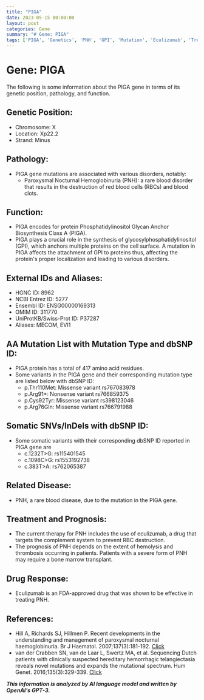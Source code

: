 ```yaml
---
title: "PIGA"
date: 2023-05-15 00:00:00
layout: post
categories: Gene
summary: "# Gene: PIGA"
tags: ['PIGA', 'Genetics', 'PNH', 'GPI', 'Mutation', 'Eculizumab', 'Treatment', 'Prognosis']
---
```


# Gene: PIGA
The following is some information about the PIGA gene in terms of its genetic position, pathology, and function.


## Genetic Position:
- Chromosome: X
- Location: Xp22.2
- Strand: Minus


## Pathology:
- PIGA gene mutations are associated with various disorders, notably:
     - Paroxysmal Nocturnal Hemoglobinuria (PNH): a rare blood disorder that results in the destruction of red blood cells (RBCs) and blood clots.
     
## Function: 
- PIGA encodes for protein Phosphatidylinositol Glycan Anchor Biosynthesis Class A (PIGA).
- PIGA plays a crucial role in the synthesis of glycosylphosphatidylinositol (GPI), which anchors multiple proteins on the cell surface. A mutation in PIGA affects the attachment of GPI to proteins thus, affecting the protein's proper localization and leading to various disorders.

## External IDs and Aliases:
- HGNC ID: 8962
- NCBI Entrez ID: 5277
- Ensembl ID: ENSG00000169313
- OMIM ID: 311770
- UniProtKB/Swiss-Prot ID: P37287
- Aliases: MECOM, EVI1 


## AA Mutation List with Mutation Type and dbSNP ID:
- PIGA protein has a total of 417 amino acid residues.
- Some variants in the PIGA gene and their corresponding mutation type are listed below with dbSNP ID:
   - p.Thr110Met: Missense variant rs767083978
   - p.Arg91*: Nonsense variant rs766859375
   - p.Cys92Tyr: Missense variant rs398123046
   - p.Arg76Gln: Missense variant rs766791988


## Somatic SNVs/InDels with dbSNP ID:
- Some somatic variants with their corresponding dbSNP ID reported in PIGA gene are 
  - c.1232T>G: rs115401545
  - c.1098C>G: rs1553192738 
  - c.383T>A: rs762065387


## Related Disease:
- PNH, a rare blood disease, due to the mutation in the PIGA gene.


## Treatment and Prognosis:
- The current therapy for PNH includes the use of eculizumab, a drug that targets the complement system to prevent RBC destruction. 
- The prognosis of PNH depends on the extent of hemolysis and thrombosis occurring in patients. Patients with a severe form of PNH may require a bone marrow transplant. 


## Drug Response:
- Eculizumab is an FDA-approved drug that was shown to be effective in treating PNH.


## References:
- Hill A, Richards SJ, Hillmen P. Recent developments in the understanding and management of paroxysmal nocturnal haemoglobinuria. Br J Haematol. 2007;137(3):181-192. [Click](https://doi.org/10.1111/j.1365-2141.2007.06580.x) <br>
- van der Crabben SN, van de Laar L, Swertz MA, et al. Sequencing Dutch patients with clinically suspected hereditary hemorrhagic telangiectasia reveals novel mutations and expands the mutational spectrum. Hum Genet. 2016;135(3):329-339. [Click](https://doi.org/10.1007/s00439-015-1628-8.)

**_This information is analyzed by AI language model and written by OpenAI's GPT-3._**